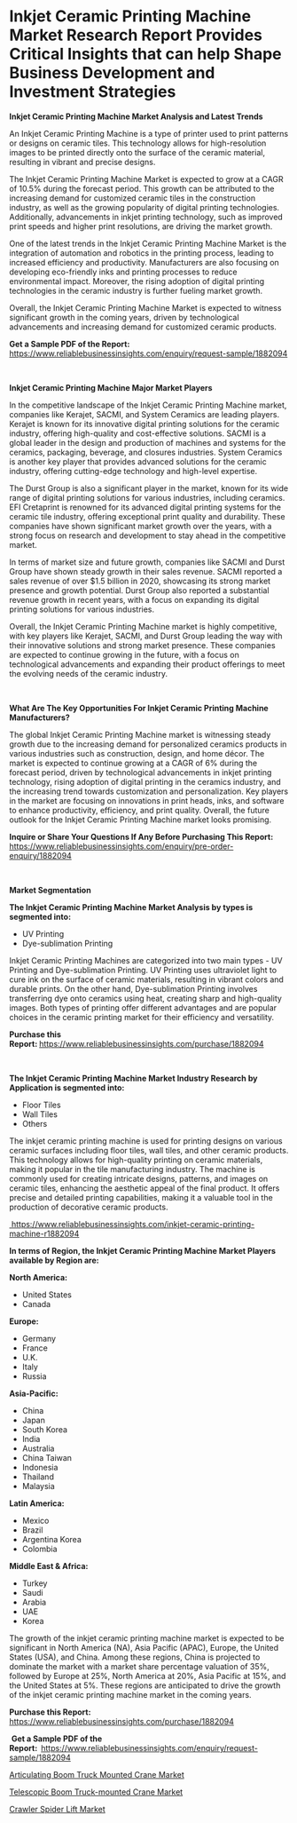<p><h1>Inkjet Ceramic Printing Machine Market Research Report Provides Critical Insights that can help Shape Business Development and Investment Strategies</h1></p><p><strong>Inkjet Ceramic Printing Machine Market Analysis and Latest Trends</strong></p>
<p><p>An Inkjet Ceramic Printing Machine is a type of printer used to print patterns or designs on ceramic tiles. This technology allows for high-resolution images to be printed directly onto the surface of the ceramic material, resulting in vibrant and precise designs.</p><p>The Inkjet Ceramic Printing Machine Market is expected to grow at a CAGR of 10.5% during the forecast period. This growth can be attributed to the increasing demand for customized ceramic tiles in the construction industry, as well as the growing popularity of digital printing technologies. Additionally, advancements in inkjet printing technology, such as improved print speeds and higher print resolutions, are driving the market growth.</p><p>One of the latest trends in the Inkjet Ceramic Printing Machine Market is the integration of automation and robotics in the printing process, leading to increased efficiency and productivity. Manufacturers are also focusing on developing eco-friendly inks and printing processes to reduce environmental impact. Moreover, the rising adoption of digital printing technologies in the ceramic industry is further fueling market growth.</p><p>Overall, the Inkjet Ceramic Printing Machine Market is expected to witness significant growth in the coming years, driven by technological advancements and increasing demand for customized ceramic products.</p></p>
<p><strong>Get a Sample PDF of the Report:&nbsp;</strong> <a href="https://www.reliablebusinessinsights.com/enquiry/request-sample/1882094">https://www.reliablebusinessinsights.com/enquiry/request-sample/1882094</a></p>
<p>&nbsp;</p>
<p><strong>Inkjet Ceramic Printing Machine Major Market Players</strong></p>
<p><p>In the competitive landscape of the Inkjet Ceramic Printing Machine market, companies like Kerajet, SACMI, and System Ceramics are leading players. Kerajet is known for its innovative digital printing solutions for the ceramic industry, offering high-quality and cost-effective solutions. SACMI is a global leader in the design and production of machines and systems for the ceramics, packaging, beverage, and closures industries. System Ceramics is another key player that provides advanced solutions for the ceramic industry, offering cutting-edge technology and high-level expertise.</p><p>The Durst Group is also a significant player in the market, known for its wide range of digital printing solutions for various industries, including ceramics. EFI Cretaprint is renowned for its advanced digital printing systems for the ceramic tile industry, offering exceptional print quality and durability. These companies have shown significant market growth over the years, with a strong focus on research and development to stay ahead in the competitive market.</p><p>In terms of market size and future growth, companies like SACMI and Durst Group have shown steady growth in their sales revenue. SACMI reported a sales revenue of over $1.5 billion in 2020, showcasing its strong market presence and growth potential. Durst Group also reported a substantial revenue growth in recent years, with a focus on expanding its digital printing solutions for various industries.</p><p>Overall, the Inkjet Ceramic Printing Machine market is highly competitive, with key players like Kerajet, SACMI, and Durst Group leading the way with their innovative solutions and strong market presence. These companies are expected to continue growing in the future, with a focus on technological advancements and expanding their product offerings to meet the evolving needs of the ceramic industry.</p></p>
<p>&nbsp;</p>
<p><strong>What Are The Key Opportunities For Inkjet Ceramic Printing Machine Manufacturers?</strong></p>
<p><p>The global Inkjet Ceramic Printing Machine market is witnessing steady growth due to the increasing demand for personalized ceramics products in various industries such as construction, design, and home décor. The market is expected to continue growing at a CAGR of 6% during the forecast period, driven by technological advancements in inkjet printing technology, rising adoption of digital printing in the ceramics industry, and the increasing trend towards customization and personalization. Key players in the market are focusing on innovations in print heads, inks, and software to enhance productivity, efficiency, and print quality. Overall, the future outlook for the Inkjet Ceramic Printing Machine market looks promising.</p></p>
<p><strong>Inquire or Share Your Questions If Any Before Purchasing This Report:</strong> <a href="https://www.reliablebusinessinsights.com/enquiry/pre-order-enquiry/1882094">https://www.reliablebusinessinsights.com/enquiry/pre-order-enquiry/1882094</a></p>
<p>&nbsp;</p>
<p><strong>Market Segmentation</strong></p>
<p><strong>The Inkjet Ceramic Printing Machine Market Analysis by types is segmented into:</strong></p>
<p><ul><li>UV Printing</li><li>Dye-sublimation Printing</li></ul></p>
<p><p>Inkjet Ceramic Printing Machines are categorized into two main types - UV Printing and Dye-sublimation Printing. UV Printing uses ultraviolet light to cure ink on the surface of ceramic materials, resulting in vibrant colors and durable prints. On the other hand, Dye-sublimation Printing involves transferring dye onto ceramics using heat, creating sharp and high-quality images. Both types of printing offer different advantages and are popular choices in the ceramic printing market for their efficiency and versatility.</p></p>
<p><strong>Purchase this Report:&nbsp;</strong><a href="https://www.reliablebusinessinsights.com/purchase/1882094">https://www.reliablebusinessinsights.com/purchase/1882094</a></p>
<p>&nbsp;</p>
<p><strong>The Inkjet Ceramic Printing Machine Market Industry Research by Application is segmented into:</strong></p>
<p><ul><li>Floor Tiles</li><li>Wall Tiles</li><li>Others</li></ul></p>
<p><p>The inkjet ceramic printing machine is used for printing designs on various ceramic surfaces including floor tiles, wall tiles, and other ceramic products. This technology allows for high-quality printing on ceramic materials, making it popular in the tile manufacturing industry. The machine is commonly used for creating intricate designs, patterns, and images on ceramic tiles, enhancing the aesthetic appeal of the final product. It offers precise and detailed printing capabilities, making it a valuable tool in the production of decorative ceramic products.</p></p>
<p><a href="https://www.reliablebusinessinsights.com/inkjet-ceramic-printing-machine-r1882094">&nbsp;https://www.reliablebusinessinsights.com/inkjet-ceramic-printing-machine-r1882094</a></p>
<p><strong>In terms of Region, the Inkjet Ceramic Printing Machine Market Players available by Region are:</strong></p>
<p>
    <p> <strong> North America: </strong>
        <ul>
            <li>United States</li>
            <li>Canada</li>
        </ul>
        </p> 
    <p> <strong> Europe: </strong>
        <ul>
            <li>Germany</li>
            <li>France</li>
            <li>U.K.</li>
            <li>Italy</li>
            <li>Russia</li>
        </ul>
        </p> 
    <p> <strong> Asia-Pacific: </strong>
        <ul>
            <li>China</li>
            <li>Japan</li>
            <li>South Korea</li>
            <li>India</li>
            <li>Australia</li>
            <li>China Taiwan</li>
            <li>Indonesia</li>
            <li>Thailand</li>
            <li>Malaysia</li>
        </ul>
        </p> 
    <p> <strong> Latin America: </strong>
        <ul>
            <li>Mexico</li>
            <li>Brazil</li>
            <li>Argentina Korea</li>
            <li>Colombia</li>
        </ul>
        </p> 
    <p> <strong> Middle East & Africa: </strong>
        <ul>
            <li>Turkey</li>
            <li>Saudi</li>
            <li>Arabia</li>
            <li>UAE</li>
            <li>Korea</li>
        </ul>
    </p>
    </p>
<p><p>The growth of the inkjet ceramic printing machine market is expected to be significant in North America (NA), Asia Pacific (APAC), Europe, the United States (USA), and China. Among these regions, China is projected to dominate the market with a market share percentage valuation of 35%, followed by Europe at 25%, North America at 20%, Asia Pacific at 15%, and the United States at 5%. These regions are anticipated to drive the growth of the inkjet ceramic printing machine market in the coming years.</p></p>
<p><strong>Purchase this Report: </strong><a href="https://www.reliablebusinessinsights.com/purchase/1882094">https://www.reliablebusinessinsights.com/purchase/1882094</a></p>
<p>&nbsp;<strong>Get a Sample PDF of the Report:&nbsp;&nbsp;</strong><a href="https://www.reliablebusinessinsights.com/enquiry/request-sample/1882094">https://www.reliablebusinessinsights.com/enquiry/request-sample/1882094</a></p>
<p><strong></strong></p>
<p><p><a href="https://github.com/hzxpgedq27/Market-Research-Report-List-1/blob/main/articulating-boom-truck-mounted-crane-market.md">Articulating Boom Truck Mounted Crane Market</a></p><p><a href="https://github.com/waylose1223/Market-Research-Report-List-2/blob/main/telescopic-boom-truck-mounted-crane-market.md">Telescopic Boom Truck-mounted Crane Market</a></p><p><a href="https://github.com/sardarp081/Market-Research-Report-List-2/blob/main/crawler-spider-lift-market.md">Crawler Spider Lift Market</a></p></p>
